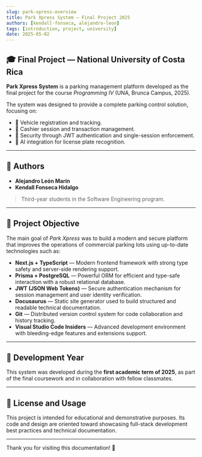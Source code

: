 ```yaml
---
slug: park-xpress-overview
title: Park Xpress System — Final Project 2025
authors: [kendall-fonseca, alejandro-leon]
tags: [introduction, project, university]
date: 2025-05-02
---
```


## 🎓 Final Project — National University of Costa Rica

<!-- truncate -->

**Park Xpress System** is a parking management platform developed as the final project for the course _Programming IV_ (UNA, Brunca Campus, 2025).

The system was designed to provide a complete parking control solution, focusing on:

- 🚗 Vehicle registration and tracking.
- 💼 Cashier session and transaction management.
- 🔐 Security through JWT authentication and single-session enforcement.
- 🧠 AI integration for license plate recognition.

---

## 👥 Authors

- **Alejandro León Marín**
- **Kendall Fonseca Hidalgo**

> Third-year students in the Software Engineering program.

---

## 🎯 Project Objective

The main goal of _Park Xpress_ was to build a modern and secure platform that improves the operations of commercial parking lots using up-to-date technologies such as:

- **Next.js + TypeScript** — Modern frontend framework with strong type safety and server-side rendering support.
- **Prisma + PostgreSQL** — Powerful ORM for efficient and type-safe interaction with a robust relational database.
- **JWT (JSON Web Tokens)** — Secure authentication mechanism for session management and user identity verification.
- **Docusaurus** — Static site generator used to build structured and readable technical documentation.
- **Git** — Distributed version control system for code collaboration and history tracking.
- **Visual Studio Code Insiders** — Advanced development environment with bleeding-edge features and extensions support.

---

## 📆 Development Year

This system was developed during the **first academic term of 2025**, as part of the final coursework and in collaboration with fellow classmates.

---

## 🧾 License and Usage

This project is intended for educational and demonstrative purposes. Its code and design are oriented toward showcasing full-stack development best practices and technical documentation.

---

Thank you for visiting this documentation! 🚀
